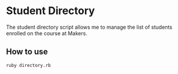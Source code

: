 Student Directory
=================

The student directory script allows me to manage the list of students enrolled on the course at Makers. 

How to use
----------

```shell
ruby directory.rb
```